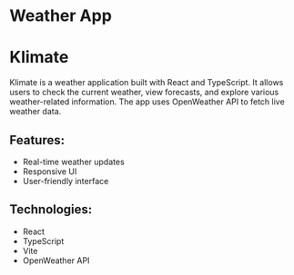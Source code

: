# Weather App

# Klimate

Klimate is a weather application built with React and TypeScript. It allows users to check the current weather, view forecasts, and explore various weather-related information. The app uses OpenWeather API to fetch live weather data.

## Features:
- Real-time weather updates
- Responsive UI
- User-friendly interface

## Technologies:
- React
- TypeScript
- Vite
- OpenWeather API
